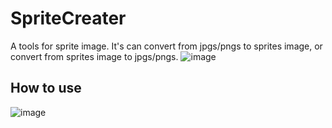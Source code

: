# SpriteCreater
A tools for sprite image.
It's can convert from jpgs/pngs to sprites image, or convert from sprites image to jpgs/pngs.
![image](https://github.com/Hanleon/SpriteCreater/1.jpg)
## How to use
![image](https://github.com/Hanleon/SpriteCreater/1.jpg)
